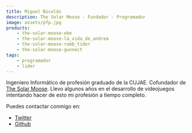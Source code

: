 ```yaml
---
title: Miguel Nicolás
description: The Solar Moose - Fundador - Programador
image: assets/pfp.jpg
products:
    - the-solar-moose-ebe
    - the-solar-moose-la_vida_de_andrea
    - the-solar-moose-romb_tider
	- the-solar-moose-gunnect
tags:
    - programador
    - lider
---
```


Ingeniero Informático de profesión graduado de la CUJAE. Cofundador de [The Solar Moose](https://gamedev-cuba.netlify.app/estudios/the-solar-moose/). Llevo algunos años en el desarrollo de videojuegos intentando hacer de esto mi profesión a tiempo completo.

Puedes contactar conmigo en:

* [Twitter](https://twitter.com/MiguelCokTSM)
* [Github](https://github.com/mnicolas94/)